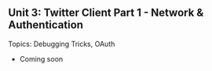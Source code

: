 ## Unit 3: Twitter Client Part 1 - Network & Authentication
Topics: Debugging Tricks, OAuth
* Coming soon
